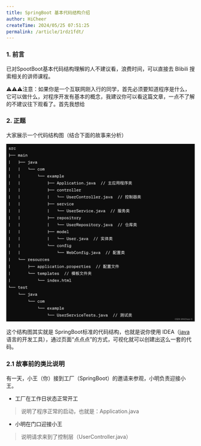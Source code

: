 ```yaml
---
title: SpringBoot 基本代码结构介绍
author: HiCheer
createTime: 2024/05/25 07:51:25
permalink: /article/1rdz1fdt/
---
```


### 1. 前言

已对SpootBoot基本代码结构理解的人不建议看，浪费时间，可以直接去 Blibili 搜索相关的讲师课程。

⚠️⚠️⚠️注意：如果你是一个互联网刚入行的同学，首先必须要知道程序是什么，它可以做什么，对程序开发有基本的概念，我建议你可以看这篇文章，一点不了解的不建议往下观看了。首先我想给

### 2. 正题

大家展示一个代码结构图（结合下面的故事来分析）

![723295fc733b4593ac74fd093c9da0e0](assets/723295fc733b4593ac74fd093c9da0e0.png)

这个结构图其实就是 SpringBoot标准的代码结构，也就是说你使用 IDEA（[java](https://so.csdn.net/so/search?q=java&spm=1001.2101.3001.7020) 语言的开发工具），通过页面“点点点”的方式，可视化就可以创建出这么一套的代码。

### 2.1 故事前的类比说明

有一天，小王（你）接到工厂（SpringBoot）的邀请来参观，小明负责迎接小王。

- 工厂在工作日状态正常开工

> 说明了程序正常的启动，也就是：Application.java

- 小明在门口迎接小王

> 说明请求来到了控制层（UserController.java）
